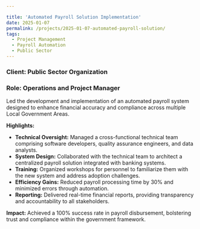 ```yaml
---

title: 'Automated Payroll Solution Implementation'
date: 2025-01-07
permalink: /projects/2025-01-07-automated-payroll-solution/
tags:
  - Project Management
  - Payroll Automation
  - Public Sector
---
```

### Client: Public Sector Organization
### Role: Operations and Project Manager

Led the development and implementation of an automated payroll system designed to enhance financial accuracy and compliance across multiple Local Government Areas.

**Highlights:**
- **Technical Oversight:** Managed a cross-functional technical team comprising software developers, quality assurance engineers, and data analysts.
- **System Design:** Collaborated with the technical team to architect a centralized payroll solution integrated with banking systems.
- **Training:** Organized workshops for personnel to familiarize them with the new system and address adoption challenges.
- **Efficiency Gains:** Reduced payroll processing time by 30% and minimized errors through automation.
- **Reporting:** Delivered real-time financial reports, providing transparency and accountability to all stakeholders.

**Impact:**
Achieved a 100% success rate in payroll disbursement, bolstering trust and compliance within the government framework.
